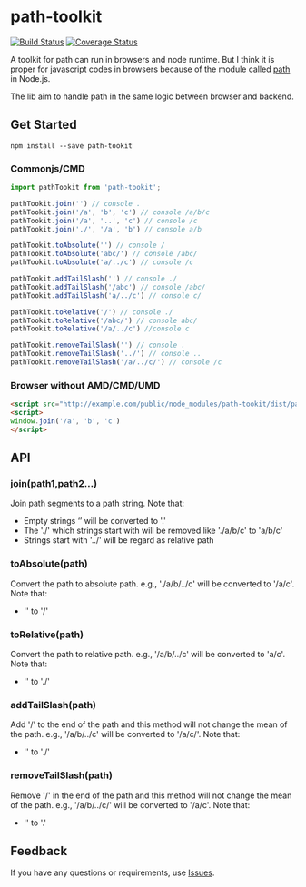 # path-toolkit

[![Build Status](https://travis-ci.org/yedaodao/path-toolkit.svg?branch=master)](https://travis-ci.org/yedaodao/path-toolkit)
[![Coverage Status](https://coveralls.io/repos/github/yedaodao/path-toolkit/badge.svg?branch=master)](https://coveralls.io/github/yedaodao/path-toolkit?branch=master)

A toolkit for path can run in browsers and node runtime. But I think it is proper for javascript codes in browsers because of the module called [path](https://nodejs.org/dist/latest-v6.x/docs/api/path.html) in Node.js.

The lib aim to handle path in the same logic between browser and backend.

## Get Started

```
npm install --save path-tookit
```

### Commonjs/CMD

```javascript
import pathTookit from 'path-tookit';

pathTookit.join('') // console .
pathTookit.join('/a', 'b', 'c') // console /a/b/c
pathTookit.join('/a', '..', 'c') // console /c
pathTookit.join('./', '/a', 'b') // console a/b

pathTookit.toAbsolute('') // console /
pathTookit.toAbsolute('abc/') // console /abc/
pathTookit.toAbsolute('a/../c') // console /c

pathTookit.addTailSlash('') // console ./
pathTookit.addTailSlash('/abc') // console /abc/
pathTookit.addTailSlash('a/../c') // console c/

pathTookit.toRelative('/') // console ./
pathTookit.toRelative('/abc/') // console abc/
pathTookit.toRelative('/a/../c') //console c

pathTookit.removeTailSlash('') // console .
pathTookit.removeTailSlash('../') // console ..
pathTookit.removeTailSlash('/a/../c/') // console /c

```

### Browser without AMD/CMD/UMD

```html
<script src="http://example.com/public/node_modules/path-tookit/dist/path-tookit.js"></script>
<script>
window.join('/a', 'b', 'c')
</script>		
```

## API

### join(path1,path2...)

Join path segments to a path string. Note that:

- Empty strings ‘’ will be converted to '.'
- The './' which strings start with will be removed like './a/b/c' to 'a/b/c'
- Strings start with '../' will be regard as relative path

### toAbsolute(path)

Convert the path to absolute path. e.g., './a/b/../c' will be converted to '/a/c'. Note that: 	

- '' to '/'

### toRelative(path)

Convert the path to relative path. e.g., '/a/b/../c' will be converted to 'a/c'. Note that: 	

- '' to './'

### addTailSlash(path)

Add '/' to the end of the path and this method will not change the mean of the path. e.g., '/a/b/../c' will be converted to '/a/c/'. Note that: 

- '' to './'

### removeTailSlash(path)

Remove '/' in the end of the path and this method will not change the mean of the path. e.g., '/a/b/../c/' will be converted to '/a/c'. Note that: 

- '' to '.'

## Feedback  
If you have any questions or requirements, use [Issues](https://github.com/yedaodao/path-toolkit/issues).












